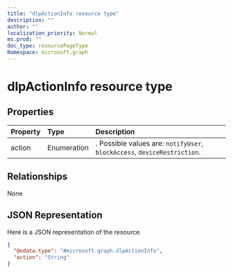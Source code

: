 ```yaml
---
title: "dlpActionInfo resource type"
description: ""
author: ""
localization_priority: Normal
ms.prod: ""
doc_type: resourcePageType
Namespace: microsoft.graph
---
```



# dlpActionInfo resource type



## Properties
|Property|Type|Description|
|:---|:---|:---|
|action|Enumeration|. Possible values are: `notifyUser`, `blockAccess`, `deviceRestriction`.|

## Relationships
None

## JSON Representation
Here is a JSON representation of the resource.
<!-- {
  "blockType": "resource",
  "@odata.type": "microsoft.graph.dlpActionInfo"
}
-->
``` json
{
  "@odata.type": "#microsoft.graph.dlpActionInfo",
  "action": "String"
}
```

